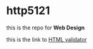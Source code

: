 # http5121
this is the repo for **Web Design**

this is the link to [HTML validator](https://validator.w3.org/)
